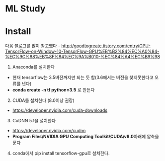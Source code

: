 ML Study
========

# Install

다음 블로그를 많이 참고했다 - http://goodtogreate.tistory.com/entry/GPU-TensorFlow-on-Window-10-TensorFlow-GPU%EB%B2%84%EC%A0%84-%EC%9C%88%EB%8F%84%EC%9A%B010-%EC%84%A4%EC%B9%98

1. Anaconda를 설치한다
  * 현재 tensorflow는 3.5버전까지만 되는 듯 함(3.6에서는 버전을 찾지못한다고 오류를 낸다)
  * **conda create -n tf python=3.5** 로 만든다
2. CUDA를 설치한다 (8.0이상 권장)
  * https://developer.nvidia.com/cuda-downloads
3. CuDNN 5.1을 설치한다
  * https://developer.nvidia.com/cudnn
  * **Program Files\NVIDIA GPU Computing Toolkit\CUDA\v8.0**아래에 압축을 푼다
4. conda에서 pip install tensorflow-gpu로 설치한다.




